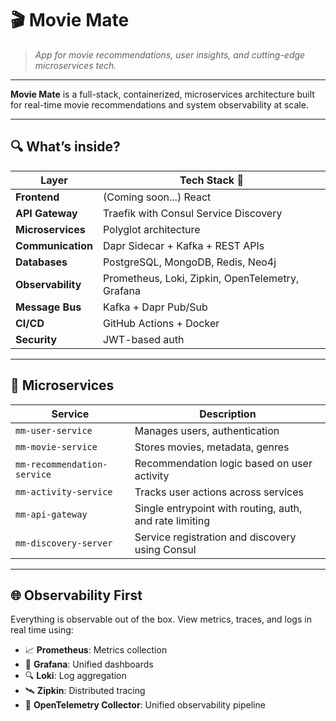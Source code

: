 # 🎬 Movie Mate

> *App for movie recommendations, user insights, and cutting-edge microservices tech.*

---

**Movie Mate** is a full-stack, containerized, microservices architecture built for real-time movie recommendations and system observability at scale.


---

## 🔍 What’s inside?

| Layer            | Tech Stack 🧰                                                                |
|------------------|------------------------------------------------------------------------------|
| **Frontend**     | (Coming soon...) React                                                       |
| **API Gateway**  | Traefik with Consul Service Discovery                                        |
| **Microservices**| Polyglot architecture                                                        |
| **Communication**| Dapr Sidecar + Kafka + REST APIs                                             |
| **Databases**    | PostgreSQL, MongoDB, Redis, Neo4j                                            |
| **Observability**| Prometheus, Loki, Zipkin, OpenTelemetry, Grafana                             |
| **Message Bus**  | Kafka + Dapr Pub/Sub                                                         |
| **CI/CD**        | GitHub Actions + Docker                                                      |
| **Security**     | JWT-based auth                                                               |

---

## 🧠 Microservices

| Service                   | Description                                                  |
|---------------------------|--------------------------------------------------------------|
| `mm-user-service`         | Manages users, authentication                                |
| `mm-movie-service`        | Stores movies, metadata, genres                              |
| `mm-recommendation-service`| Recommendation logic based on user activity                 |
| `mm-activity-service`     | Tracks user actions across services                          |
| `mm-api-gateway`          | Single entrypoint with routing, auth, and rate limiting      |
| `mm-discovery-server`     | Service registration and discovery using Consul              |

---

## 🌐 Observability First

Everything is observable out of the box. View metrics, traces, and logs in real time using:

- 📈 **Prometheus**: Metrics collection
- 🧠 **Grafana**: Unified dashboards
- 🔍 **Loki**: Log aggregation
- 🛰️ **Zipkin**: Distributed tracing
- 📡 **OpenTelemetry Collector**: Unified observability pipeline

